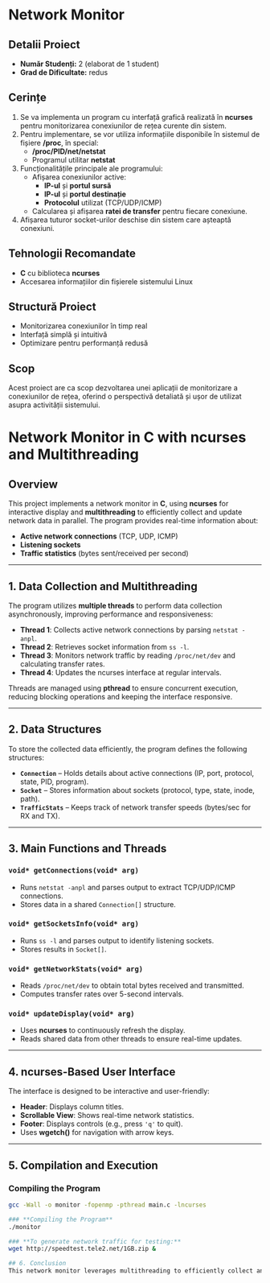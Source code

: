 # Network Monitor

## Detalii Proiect

- **Număr Studenți:** 2  (elaborat de 1 student)
- **Grad de Dificultate:** redus  

## Cerințe

1. Se va implementa un program cu interfață grafică realizată în **ncurses** pentru monitorizarea conexiunilor de rețea curente din sistem.
2. Pentru implementare, se vor utiliza informațiile disponibile în sistemul de fișiere **/proc**, în special:
   - **/proc/PID/net/netstat**
   - Programul utilitar **netstat**
3. Funcționalitățile principale ale programului:
   - Afișarea conexiunilor active:
     - **IP-ul** și **portul sursă**
     - **IP-ul** și **portul destinație**
     - **Protocolul** utilizat (TCP/UDP/ICMP)
   - Calcularea și afișarea **ratei de transfer** pentru fiecare conexiune.
4. Afișarea tuturor socket-urilor deschise din sistem care așteaptă conexiuni.

## Tehnologii Recomandate

- **C** cu biblioteca **ncurses**  
- Accesarea informațiilor din fișierele sistemului Linux

## Structură Proiect

- Monitorizarea conexiunilor în timp real
- Interfață simplă și intuitivă
- Optimizare pentru performanță redusă

## Scop

Acest proiect are ca scop dezvoltarea unei aplicații de monitorizare a conexiunilor de rețea, oferind o perspectivă detaliată și ușor de utilizat asupra activității sistemului.


# Network Monitor in C with ncurses and Multithreading

## **Overview**
This project implements a network monitor in **C**, using **ncurses** for interactive display and **multithreading** to efficiently collect and update network data in parallel. The program provides real-time information about:
- **Active network connections** (TCP, UDP, ICMP)
- **Listening sockets**
- **Traffic statistics** (bytes sent/received per second)

---

## **1. Data Collection and Multithreading**
The program utilizes **multiple threads** to perform data collection asynchronously, improving performance and responsiveness:
- **Thread 1**: Collects active network connections by parsing `netstat -anpl`.
- **Thread 2**: Retrieves socket information from `ss -l`.
- **Thread 3**: Monitors network traffic by reading `/proc/net/dev` and calculating transfer rates.
- **Thread 4**: Updates the ncurses interface at regular intervals.

Threads are managed using **pthread** to ensure concurrent execution, reducing blocking operations and keeping the interface responsive.

---

## **2. Data Structures**
To store the collected data efficiently, the program defines the following structures:

- **`Connection`** – Holds details about active connections (IP, port, protocol, state, PID, program).
- **`Socket`** – Stores information about sockets (protocol, type, state, inode, path).
- **`TrafficStats`** – Keeps track of network transfer speeds (bytes/sec for RX and TX).

---

## **3. Main Functions and Threads**

### **`void* getConnections(void* arg)`**
- Runs `netstat -anpl` and parses output to extract TCP/UDP/ICMP connections.
- Stores data in a shared `Connection[]` structure.

### **`void* getSocketsInfo(void* arg)`**
- Runs `ss -l` and parses output to identify listening sockets.
- Stores results in `Socket[]`.

### **`void* getNetworkStats(void* arg)`**
- Reads `/proc/net/dev` to obtain total bytes received and transmitted.
- Computes transfer rates over 5-second intervals.

### **`void* updateDisplay(void* arg)`**
- Uses **ncurses** to continuously refresh the display.
- Reads shared data from other threads to ensure real-time updates.

---

## **4. ncurses-Based User Interface**
The interface is designed to be interactive and user-friendly:
- **Header**: Displays column titles.
- **Scrollable View**: Shows real-time network statistics.
- **Footer**: Displays controls (e.g., press `'q'` to quit).
- Uses **wgetch()** for navigation with arrow keys.

---

## **5. Compilation and Execution**
### **Compiling the Program**
```sh
gcc -Wall -o monitor -fopenmp -pthread main.c -lncurses

### **Compiling the Program**
./monitor

### **To generate network traffic for testing:**
wget http://speedtest.tele2.net/1GB.zip &

## 6. Conclusion
This network monitor leverages multithreading to efficiently collect and update network data in parallel, preventing UI lag and ensuring real-time performance. By using ncurses, it provides an interactive, scrollable interface, making it a powerful tool for monitoring network activity in Linux environments.



